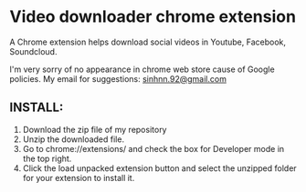 Video downloader chrome extension
=================================
A Chrome extension helps download social videos in Youtube, Facebook, Soundcloud.

I'm very sorry of no appearance in chrome web store cause of Google policies.
My email for suggestions: sinhnn.92@gmail.com

INSTALL:
--------

1. Download the zip file of my repository
2. Unzip the downloaded file.
3. Go to chrome://extensions/ and check the box for Developer mode in the top right.
4. Click the load unpacked extension button and select the unzipped folder for your extension to install it.


